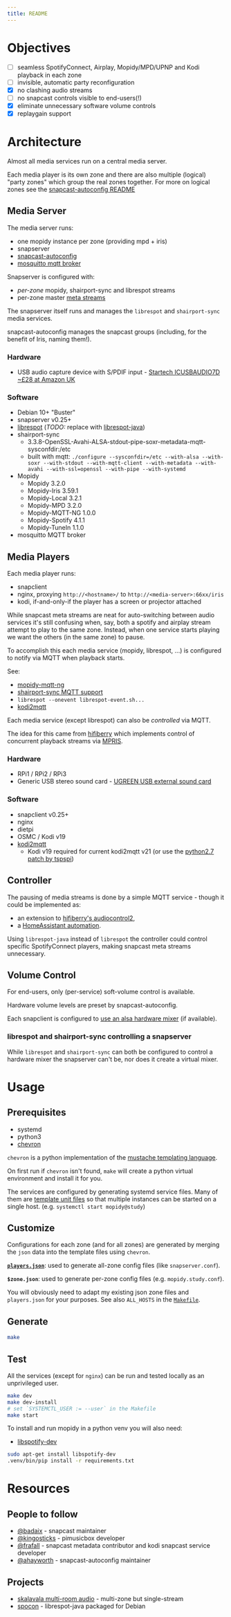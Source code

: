 ```yaml
---
title: README
---
```


# Objectives

- [ ] seamless SpotifyConnect, Airplay, Mopidy/MPD/UPNP and Kodi playback in each zone
- [ ] invisible, automatic party reconfiguration
- [x] no clashing audio streams
- [ ] no snapcast controls visible to end-users(!)
- [x] eliminate unnecessary software volume controls
- [x] replaygain support

# Architecture

Almost all media services run on a central media server.

Each media player is its own zone and there are also multiple (logical) "party zones" which group the real zones together.
For more on logical zones see the [snapcast-autoconfig README](https://github.com/ahayworth/snapcast-autoconfig)

## Media Server

The media server runs:

 * one mopidy instance per zone (providing mpd + iris)
 * snapserver
 * [snapcast-autoconfig](https://github.com/ahayworth/snapcast-autoconfig)
 * [mosquitto mqtt broker](https://mosquitto.org/)

Snapserver is configured with:

 * *per-zone* mopidy, shairport-sync and librespot streams
 * per-zone master [meta streams](https://github.com/badaix/snapcast/blob/master/doc/configuration.md#meta)

The snapserver itself runs and manages the `librespot` and `shairport-sync` media services.

snapcast-autoconfig manages the snapcast groups (including, for the benefit of Iris, naming them!).

### Hardware
* USB audio capture device with S/PDIF input - [Startech ICUSBAUDIO7D ~£28 at Amazon UK](https://www.amazon.co.uk/dp/B002LM0U2S)

### Software

* Debian 10+ "Buster"
* snapserver v0.25+
* [librespot](https://github.com/librespot-org/librespot)  (*TODO:* replace with [librespot-java](https://github.com/librespot-org/librespot-java))
* shairport-sync
    * 3.3.8-OpenSSL-Avahi-ALSA-stdout-pipe-soxr-metadata-mqtt-sysconfdir:/etc
    * built with mqtt:  `./configure --sysconfdir=/etc --with-alsa --with-soxr --with-stdout --with-mqtt-client --with-metadata --with-avahi --with-ssl=openssl --with-pipe --with-systemd`
* Mopidy
    * Mopidy             3.2.0
    * Mopidy-Iris        3.59.1
    * Mopidy-Local       3.2.1
    * Mopidy-MPD         3.2.0
    * Mopidy-MQTT-NG     1.0.0
    * Mopidy-Spotify     4.1.1
    * Mopidy-TuneIn      1.1.0
* mosquitto MQTT broker

## Media Players

Each media player runs:

 * snapclient
 * nginx, proxying `http://<hostname>/` to `http://<media-server>:66xx/iris`
 * kodi, if-and-only-if the player has a screen or projector attached

While snapcast meta streams are neat for auto-switching between audio services it's
still confusing when, say, both a spotify and airplay stream attempt to play to
the same zone. Instead, when one service starts playing we want the others (in the same zone) to pause.

To accomplish this each media service (mopidy, librespot, ...) is configured to
notify via MQTT when playback starts.

See:

 * [mopidy-mqtt-ng](https://github.com/odiroot/mopidy-mqtt)
 * [shairport-sync MQTT support](https://github.com/mikebrady/shairport-sync/blob/master/MQTT.md)
 * `librespot --onevent librespot-event.sh...`
 * [kodi2mqtt](https://github.com/void-spark/kodi2mqtt)

Each media service (except librespot) can also be *controlled* via MQTT.

The idea for this came from
[hifiberry](https://github.com/hifiberry/audiocontrol2)
which implements control of concurrent playback streams via
[MPRIS](https://www.freedesktop.org/wiki/Specifications/mpris-spec/).


### Hardware
* RPi1 / RPi2 / RPi3
* Generic USB stereo sound card - [UGREEN USB external sound card](https://www.ugreen.com/products/usb-external-stereo-sound-card)

### Software

* snapclient v0.25+
* nginx
* dietpi
* OSMC / Kodi v19
* [kodi2mqtt](https://github.com/void-spark/kodi2mqtt)
  * Kodi v19 required for current kodi2mqtt v21 (or use the [python2.7 patch by tspspi](https://github.com/tspspi/kodi2mqtt/commit/e7df9fa70284f0e905728c33c4b243bec92073e8))


## Controller

The pausing of media streams is done by a simple MQTT service - though it could
be implemented as:

 * an extension to [hifiberry's audiocontrol2](https://github.com/hifiberry/audiocontrol2),
 * a [HomeAssistant automation](https://www.home-assistant.io/integrations/mqtt/).

Using `librespot-java` instead of `librespot` the controller could control
specific SpotifyConnect players, making snapcast meta streams unnecessary.

## Volume Control

For end-users, only (per-service) soft-volume control is available.

Hardware volume levels are preset by snapcast-autoconfig.

Each snapclient is configured to [use an alsa hardware mixer](https://github.com/badaix/snapcast/commit/3ed76e20596b18baa14c04b3ec09c8f232f8e023) (if available).

### librespot and shairport-sync controlling a snapserver
While `librespot` and `shairport-sync` can both be configured to control a
hardware mixer the snapserver can't be, nor does it create a virtual mixer.


# Usage

## Prerequisites
* systemd
* python3
* [chevron](https://pypi.org/project/chevron/)

`chevron` is a python implementation of the [mustache templating language](http://mustache.github.io/).

On first run if `chevron` isn't found, `make` will create a python virtual environment and install it for you.

The services are configured by generating systemd service files. Many of them are
[template unit files](https://fedoramagazine.org/systemd-template-unit-files/)
so that multiple instances can be started on a single host. (e.g. `systemctl start mopidy@study`) 

## Customize

Configurations for each zone (and for all zones) are generated by merging the
`json` data into the template files using `chevron`.

**[`players.json`](players.json)**: used to generate all-zone config files (like `snapserver.conf`).

**`$zone.json`**: used to generate per-zone config files (e.g. `mopidy.study.conf`).

You will obviously need to adapt my existing json zone files and `players.json` for your purposes.
See also `ALL_HOSTS` in the [`Makefile`](Makefile).

## Generate
```bash
make
```

## Test

All the services (except for `nginx`) can be run and tested locally as an unprivileged user.

```bash
make dev
make dev-install
# set `SYSTEMCTL_USER := --user` in the Makefile
make start
```

To install and run mopidy in a python venv you will also need:
* [libspotify-dev](https://mopidy.github.io/libspotify-archive/)

```bash
sudo apt-get install libspotify-dev
.venv/bin/pip install -r requirements.txt
```

# Resources
## People to follow
* [@badaix](https://github.com/badaix) - snapcast maintainer
* [@kingosticks](https://github.com/kingosticks) - pimusicbox developer
* [@frafall](https://github.com/frafall/) - snapcast metadata contributor and kodi snapcast service developer
* [@ahayworth](https://github.com/ahayworth) - snapcast-autoconfig maintainer

## Projects
* [skalavala multi-room audio](https://github.com/skalavala/Multi-Room-Audio-Centralized-Audio-for-Home) - multi-zone but single-stream
* [spocon](https://github.com/spocon/spocon) - librespot-java packaged for Debian
